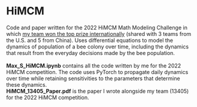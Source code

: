# HiMCM
Code and paper written for the 2022 HiMCM Math Modeling Challenge in which [my team won the top prize internationally](https://www.contest.comap.com/highschool/contests/himcm/2022results.html) (shared with 3 teams from the U.S. and 5 from China). Uses differential equations to model the dynamics of population of a bee colony over time, including the dynamics that result from the everyday decisions made by the bee population.
<br> <br>
**Max_S_HiMCM.ipynb** contains all the code written by me for the 2022 HiMCM competition. The code uses PyTorch to propagate daily dynamics over time while retaining sensitivities to the parameters that determine these dynamics.<br>
**HiMCM_13405_Paper.pdf** is the paper I wrote alongside my team (13405) for the 2022 HiMCM competition.
